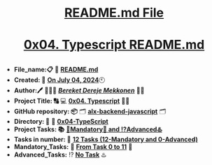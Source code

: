 <H1 align="center", height="1500"> <ins> README.md File </ins> </H1>
<H1 align="center"> <ins> 0x04. Typescript README.md</ins> </H1>



##

* **File_name:📋** 📖 [**README.md**](https://github.com/BekiHabesha/alx-backend-javascript/tree/master/0x04-TypeScript/README.md)
* **Created: 📅** <ins>**On July 04, 2024**</ins>🕙
* **Author:🖊️** 👨🏻‍💻 [***Bereket Dereje Mekkonen***](https://intranet.alxswe.com/users/BereketDerejeMekonnen) 🧑‍💻
* **Project Title: 🔠**  💻 [**0x04. Typescript**](https://intranet.alxswe.com/projects/1228) 📝🔡
* **GitHub repository: 📦** 🗂 [**alx-backend-javascript**](https://github.com/BekiHabesha/alx-backend-javascript) 🗂
* **Directory: 💼** 📂 [**0x04-TypeScript**](https://github.com/BekiHabesha/alx-backend-javascript/tree/master/0x04-TypeScript)
* **Project Tasks: 📚** <ins>**💯Mandatory💯 and ⁉️Advanced♨️**</ins>
* **Tasks in number: 🔢** <ins>**12 Tasks (12-Mandatory and 0-Advanced)**</ins>
* **Mandatory_Tasks:** 💯 <ins>**From Task 0 to 11**</ins> 💯
* **Advanced_Tasks:** ⁉️ <ins>**No Task**</ins> ♨️

###
